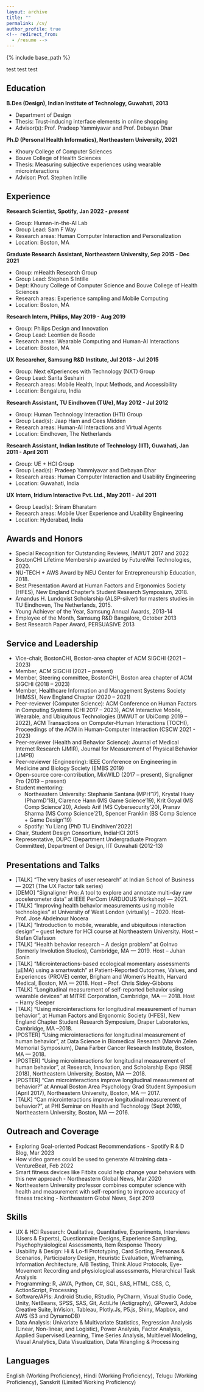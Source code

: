 ```yaml
---
layout: archive
title: ""
permalink: /cv/
author_profile: true
<!-- redirect_from:
  - /resume -->
---
```


{% include base_path %}

test test test

Education
------
**B.Des (Design), Indian Institute of Technology, Guwahati, 2013**
 * Department of Design
 * Thesis: Trust-inducing interface elements in online shopping
 * Advisor(s): Prof. Pradeep Yammiyavar and Prof. Debayan Dhar

**Ph.D (Personal Health Informatics), Northeastern University, 2021**
 * Khoury College of Computer Sciences
 * Bouve College of Health Sciences
 * Thesis: Measuring subjective experiences using wearable microinteractions
 * Advisor: Prof. Stephen Intille

Experience
------
**Research Scientist, Spotify, Jan 2022 - *present***
 * Group: Human-in-the-AI Lab
 * Group Lead: Sam F Way
 * Research areas: Human Computer Interaction and Personalization
 * Location: Boston, MA

**Graduate Research Assistant, Northeastern University, Sep 2015 - Dec 2021**
 * Group: mHealth Research Group
 * Group Lead: Stephen S Intille
 * Dept: Khoury College of Computer Science and Bouve College of Health Sciences
 * Research areas: Experience sampling and Mobile Computing
 * Location: Boston, MA
 
**Research Intern, Philips, May 2019 - Aug 2019**
 * Group: Philips Design and Innovation
 * Group Lead: Leontien de Roode
 * Research areas: Wearable Computing and Human-AI Interactions
 * Location: Boston, MA
 
**UX Researcher, Samsung R&D Institute, Jul 2013 - Jul 2015**
 * Group: Next eXperiences with Technology (NXT) Group
 * Group Lead: Sarita Seshairi
 * Research areas: Mobile Health, Input Methods, and Accessibility
 * Location: Bengaluru, India

**Research Assistant, TU Eindhoven (TU/e), May 2012 - Jul 2012**
 * Group: Human Technology Interaction (HTI) Group
 * Group Lead(s): Jaap Ham and Cees Midden
 * Research areas: Human-AI Interactions and Virtual Agents
 * Location: Eindhoven, The Netherlands

**Research Assistant, Indian Institute of Technology (IIT), Guwahati, Jan 2011 - April 2011**
 * Group: UE + HCI Group
 * Group Lead(s): Pradeep Yammiyavar and Debayan Dhar
 * Research areas: Human Computer Interaction and Usability Engineering
 * Location: Guwahati, India

**UX Intern, Iridium Interactive Pvt. Ltd., May 2011 - Jul 2011**
 * Group Lead(s): Sriram Bharatam
 * Research areas: Mobile User Experience and Usability Engineering
 * Location: Hyderabad, India
  
Awards and Honors
------
* Special Recognition for Outstanding Reviews, IMWUT 2017 and 2022
* BostonCHI Lifetime Membership awarded by FutureWei Technologies, 2020.
* NU-TECH + AWS Award by NEU Center for Entrepreneurship Education, 2018.
* Best Presentation Award at Human Factors and Ergonomics Society (HFES), New England Chapter’s Student Research Symposium, 2018.
* Amandus H. Lundqvist Scholarship (ALSP-silver) for masters studies in TU Eindhoven, The Netherlands, 2015.
* Young Achiever of the Year, Samsung Annual Awards, 2013-14
* Employee of the Month, Samsung R&D Bangalore, October 2013
* Best Research Paper Award, PERSUASIVE 2013

Service and Leadership
------
* Vice-chair, BostonCHI, Boston-area chapter of ACM SIGCHI (2021 – 2023)
* Member, ACM SIGCHI (2021 – present)
* Member, Steering committee, BostonCHI, Boston area chapter of ACM SIGCHI (2018 – 2023)
* Member, Healthcare Information and Management Systems Society (HIMSS), New England Chapter (2020 – 2021)
* Peer-reviewer (Computer Science): ACM Conference on Human Factors in Computing Systems (CHI 2017 – 2023), ACM Interactive Mobile, Wearable, and Ubiquitous Technologies (IMWUT or UbiComp 2019 – 2022), ACM Transactions on Computer-Human Interactions (TOCHI),  Proceedings of the ACM in Human-Computer Interaction (CSCW 2021 - 2023)
* Peer-reviewer (Health and Behavior Science): Journal of Medical Internet Research (JMIR), Journal for Measurement of Physical Behavior (JMPB)
* Peer-reviewer (Engineering): IEEE Conference on Engineering in Medicine and Biology Society (EMBS 2019)
* Open-source core-contribution, MixWILD (2017 – present), Signaligner Pro (2019 – present)
* Student mentoring:
  * Northeastern University: Stephanie Santana (MPH’17), Krystal Huey (PharmD’18), Clarence Hann (MS Game Science’19), Krit Goyal (MS Comp Science’20), Adeeb Arif (MS Cybersecurity’20), Pranav Sharma (MS Comp Science’21), Spencer Franklin (BS Comp Science + Game Design’19)
  * Spotify: Yu Liang (PhD TU Eindhiven'2022)
* Chair, Student Design Consortium, IndiaHCI 2015
* Representative, DUPC (Department Undergraduate Program Committee), Department of Design, IIT Guwahati (2012-13)

Presentations and Talks
------
* [TALK] “The very basics of user research” at Indian School of Business — 2021 (The UX Factor talk series)
* [DEMO] “Signaligner Pro: A tool to explore and annotate multi-day raw accelerometer data” at IEEE PerCom (ARDUOUS Workshop) — 2021.
* [TALK] “Improving health behavior measurements using mobile technologies” at University of West London (virtually) – 2020. Host- Prof. Jose Abdelnour Nocera
* [TALK] “Introduction to mobile, wearable, and ubiquitous interaction design” – guest lecture for HCI course at Northeastern University. Host – Stefan Olafsson
* [TALK] “Health behavior research – A design problem” at GoInvo (formerly Involution Studios), Cambridge, MA — 2019. Host – Juhan Sonin
* [TALK] “Microinteractions-based ecological momentary assessments (μEMA) using a smartwatch” at Patient-Reported Outcomes, Values, and Experiences (PROVE) center, Brigham and Women’s Health, Harvard Medical, Boston, MA — 2018. Host – Prof. Chris Sidey-Gibbons
* [TALK] “Longitudinal measurement of self-reported behavior using wearable devices” at MITRE Corporation, Cambridge, MA — 2018. Host – Harry Sleeper
* [TALK] “Using microinteractions for longitudinal measurement of human behavior”, at Human Factors and Ergonomic Society (HFES), New England Chapter Student Research Symposium, Draper Laboratories, Cambridge, MA –2018.
* [POSTER] “Using microinteractions for longitudinal measurement of human behavior”, at Data Science in Biomedical Research (Marvin Zelen Memorial Symposium), Dana Farber Cancer Research Institute, Boston, MA — 2018.
* [POSTER] “Using microinteractions for longitudinal measurement of human behavior”, at Research, Innovation, and Scholarship Expo (RISE 2018), Northeastern University, Boston, MA — 2018.
* [POSTER] “Can microinteractions improve longitudinal measurement of behavior?” at Annual Boston Area Psychology Grad Student Symposium (April 2017), Northeastern University, Boston, MA — 2017.
* [TALK] “Can microinteractions improve longitudinal measurement of behavior?”, at PHI Seminar on Health and Technology (Sept 2016), Northeastern University, Boston, MA — 2016.

Outreach and Coverage
------
* Exploring Goal-oriented Podcast Recommendations - Spotify R & D Blog, Mar 2023
* How video games could be used to generate AI training data - VentureBeat, Feb 2022
* Smart fitness devices like Fitbits could help change your behaviors with this new approach - Northeastern Global News, Mar 2020
* Northeastern University professor combines computer science with health and measurement with self-reporting to improve accuracy of fitness tracking - Northeastern Global News, Sept 2019

Skills
------
* UX & HCI Research: Qualitative, Quantitative, Experiments, Interviews (Users & Experts), Questionnaire Designs, Experience Sampling, Psychophysiological Assessments, Item Response Theory
* Usability & Design: Hi & Lo-fi Prototyping, Card Sorting, Personas & Scenarios, Participatory Design, Heuristic Evaluation, Wireframing, Information Architecture, A/B Testing, Think Aloud Protocols, Eye-Movement Recording and physiological assessments, Hierarchical Task Analysis
* Programming: R, JAVA, Python, C#, SQL, SAS, HTML, CSS, C, ActionScript, Processing
* Software/APIs: Android Studio, RStudio, PyCharm, Visual Studio Code, Unity, NetBeans, SPSS, SAS, Git, ActiLife (Actigraphy), GPower3, Adobe Creative Suite, InVision, Tableau, Plotly.Js, P5.js, Shiny, Mapbox, and AWS (S3 and DynamoDB)
* Data Analysis: Univariate & Multivariate Statistics, Regression Analysis (Linear, Non-linear, and Logistic), Power Analysis, Factor Analysis, Applied Supervised Learning, Time Series Analysis, Multilevel Modeling, Visual Analytics, Data Visualization, Data Wrangling & Processing

Languages
------
English (Working Proficiency), Hindi (Working Proficiency), Telugu (Working Proficiency), Sanskrit (Limited Working Proficiency)
